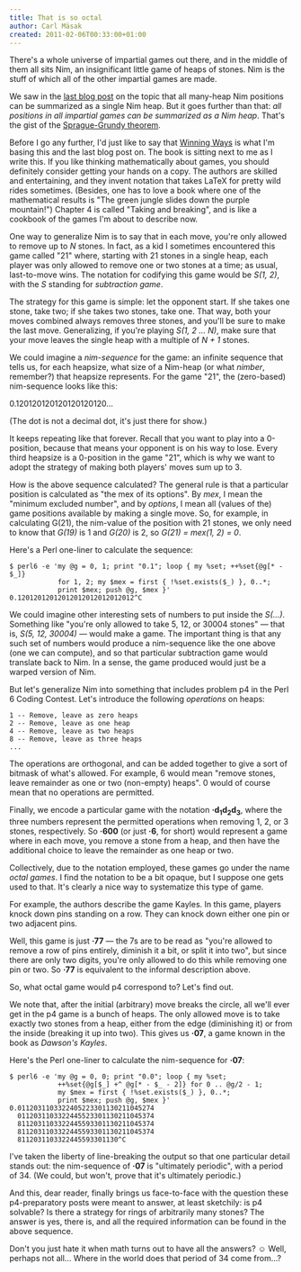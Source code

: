 ```yaml
---
title: That is so octal
author: Carl Mäsak
created: 2011-02-06T00:33:00+01:00
---
```

There's a whole universe of impartial games out there, and in the middle of them all sits Nim, an insignificant little game of heaps of stones. Nim is the stuff of which all of the other impartial games are made.

We saw in the [last blog post](http://strangelyconsistent.org/blog/the-thing-with-nim) on the topic that all many-heap Nim positions can be summarized as a single Nim heap. But it goes further than that: *all positions in all impartial games can be summarized as a Nim heap*. That's the gist of the [Sprague-Grundy theorem](http://en.wikipedia.org/wiki/Sprague%E2%80%93Grundy_theorem).

Before I go any further, I'd just like to say that [Winning Ways](http://en.wikipedia.org/wiki/Winning_Ways_for_your_Mathematical_Plays) is what I'm basing this and the last blog post on. The book is sitting next to me as I write this. If you like thinking mathematically about games, you should definitely consider getting your hands on a copy. The authors are skilled and entertaining, and they invent notation that takes LaTeX for pretty wild rides sometimes. (Besides, one has to love a book where one of the mathematical results is "The green jungle slides down the purple mountain!") Chapter 4 is called "Taking and breaking", and is like a cookbook of the games I'm about to describe now.

One way to generalize Nim is to say that in each move, you're only allowed to remove up to *N* stones. In fact, as a kid I sometimes encountered this game called "21" where, starting with 21 stones in a single heap, each player was only allowed to remove one or two stones at a time; as usual, last-to-move wins. The notation for codifying this game would be *S(1, 2)*, with the *S* standing for *subtraction game*.

The strategy for this game is simple: let the opponent start. If she takes one stone, take two; if she takes two stones, take one. That way, both your moves combined always removes three stones, and you'll be sure to make the last move. Generalizing, if you're playing *S(1, 2 ... N)*, make sure that your move leaves the single heap with a multiple of *N + 1* stones.

We could imagine a *nim-sequence* for the game: an infinite sequence that tells us, for each heapsize, what size of a Nim-heap (or what *nimber*, remember?) that heapsize represents. For the game "21", the (zero-based) nim-sequence looks like this:

   0.120120120120120120120...

(The dot is not a decimal dot, it's just there for show.)

It keeps repeating like that forever. Recall that you want to play into a 0-position, because that means your opponent is on his way to lose. Every third heapsize is a 0-position in the game "21", which is why we want to adopt the strategy of making both players' moves sum up to 3.

How is the above sequence calculated? The general rule is that a particular position is calculated as "the mex of its options". By *mex*, I mean the "minimum excluded number", and by *options*, I mean all (values of the) game positions available by making a single move. So, for example, in calculating G(21), the nim-value of the position with 21 stones, we only need to know that *G(19)* is 1 and *G(20)* is 2, so *G(21) = mex(1, 2) = 0*.

Here's a Perl one-liner to calculate the sequence:

    $ perl6 -e 'my @g = 0, 1; print "0.1"; loop { my %set; ++%set{@g[* - $_]}
                for 1, 2; my $mex = first { !%set.exists($_) }, 0..*;
                print $mex; push @g, $mex }'
    0.12012012012012012012012012012^C

We could imagine other interesting sets of numbers to put inside the *S(...)*. Something like "you're only allowed to take 5, 12, or 30004 stones" &mdash; that is, *S(5, 12, 30004)* &mdash; would make a game. The important thing is that any such set of numbers would produce a nim-sequence like the one above (one we can compute), and so that particular subtraction game would translate back to Nim. In a sense, the game produced would just be a warped version of Nim.

But let's generalize Nim into something that includes problem p4 in the Perl 6 Coding Contest. Let's introduce the following *operations* on heaps:

    1 -- Remove, leave as zero heaps
    2 -- Remove, leave as one heap
    4 -- Remove, leave as two heaps
    8 -- Remove, leave as three heaps
    ...

The operations are orthogonal, and can be added together to give a sort of bitmask of what's allowed. For example, 6 would mean "remove stones, leave remainder as one or two (non-empty) heaps". 0 would of course mean that no operations are permitted.

Finally, we encode a particular game with the notation **·d<sub>1</sub>d<sub>2</sub>d<sub>3</sub>**, where the three numbers represent the permitted operations when removing 1, 2, or 3 stones, respectively. So **·600** (or just **·6**, for short) would represent a game where in each move, you remove a stone from a heap, and then have the additional choice to leave the remainder as one heap or two.

Collectively, due to the notation employed, these games go under the name *octal games*. I find the notation to be a bit opaque, but I suppose one gets used to that. It's clearly a nice way to systematize this type of game.

For example, the authors describe the game Kayles. In this game, players knock down pins standing on a row. They can knock down either one pin or two adjacent pins.

Well, this game is just **·77** &mdash; the 7s are to be read as "you're allowed to remove a row of pins entirely, diminish it a bit, or split it into two", but since there are only two digits, you're only allowed to do this while removing one pin or two. So **·77** is equivalent to the informal description above.

So, what octal game would p4 correspond to? Let's find out.

We note that, after the initial (arbitrary) move breaks the circle, all we'll ever get in the p4 game is a bunch of heaps. The only allowed move is to take exactly two stones from a heap, either from the edge (diminishing it) or from the inside (breaking it up into two). This gives us **·07**, a game known in the book as *Dawson's Kayles*.

Here's the Perl one-liner to calculate the nim-sequence for **·07**:

    $ perl6 -e 'my @g = 0, 0; print "0.0"; loop { my %set;
                ++%set{@g[$_] +^ @g[* - $_ - 2]} for 0 .. @g/2 - 1;
                my $mex = first { !%set.exists($_) }, 0..*;
                print $mex; push @g, $mex }'
    0.0112031103322405223301130211045274
      0112031103322445523301130211045374
      8112031103322445593301130211045374
      8112031103322445593301130211045374
      8112031103322445593301130^C

I've taken the liberty of line-breaking the output so that one particular detail stands out: the nim-sequence of **·07** is "ultimately periodic", with a period of 34. (We could, but won't, prove that it's ultimately periodic.)

And this, dear reader, finally brings us face-to-face with the question these p4-preparatory posts were meant to answer, at least sketchily: is p4 solvable? Is there a strategy for rings of arbitrarily many stones? The answer is yes, there is, and all the required information can be found in the above sequence.

Don't you just hate it when math turns out to have all the answers? ☺ Well, perhaps not all... Where in the world does that period of 34 come from...?
